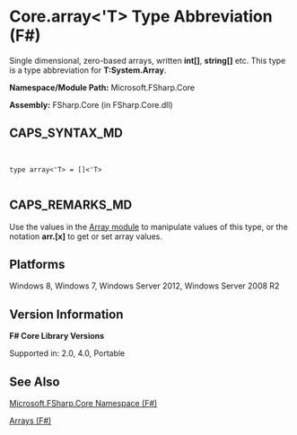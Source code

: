 # Core.array<'T> Type Abbreviation (F#)

Single dimensional, zero-based arrays, written **int[]**, **string[]** etc. This type is a type abbreviation for **T:System.Array**.

**Namespace/Module Path:** Microsoft.FSharp.Core

**Assembly:** FSharp.Core (in FSharp.Core.dll)


## CAPS_SYNTAX_MD



```


type array<'T> = []<'T>


```



## CAPS_REMARKS_MD
Use the values in the [Array module](http://msdn.microsoft.com/en-us/library/0cda8040-9396-40dd-8dcd-cf48542165a1) to manipulate values of this type, or the notation **arr.[x]** to get or set array values.


## Platforms
Windows 8, Windows 7, Windows Server 2012, Windows Server 2008 R2


## Version Information
**F# Core Library Versions**

Supported in: 2.0, 4.0, Portable




## See Also
[Microsoft.FSharp.Core Namespace &#40;F&#35;&#41;](Microsoft.FSharp.Core+Namespace+%28F%23%29.md)

[Arrays &#40;F&#35;&#41;](Arrays+%28F%23%29.md)

